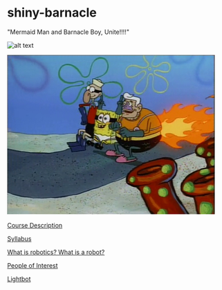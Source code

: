# shiny-barnacle
"Mermaid Man and Barnacle Boy, Unite!!!!"

![alt text](http://spongebobia.com/spongebob-captures/content/episodes/galleries/052b%20-%20Mermaid%20Man%20and%20Barnacle%20Boy%20V/052b%20-%20Mermaid%20Man%20and%20Barnacle%20Boy%20V%20(068).jpg)

![alt text](535.png)



[Course Description](https://github.com/mohammaw000/shiny-barnacle/blob/master/Course%20Description.md)



[Syllabus](https://github.com/mohammaw000/shiny-barnacle/blob/master/Syllabus.md)




[What is robotics? What is a robot?](https://github.com/mohammaw000/shiny-barnacle/blob/master/What%20is%20robotics%3F%20What%20is%20a%20robot%3F.md)



[People of Interest](https://github.com/mohammaw000/shiny-barnacle/blob/master/People%20of%20Interest.md)



[Lightbot](https://github.com/mohammaw000/shiny-barnacle/blob/master/Lightbot.md)
